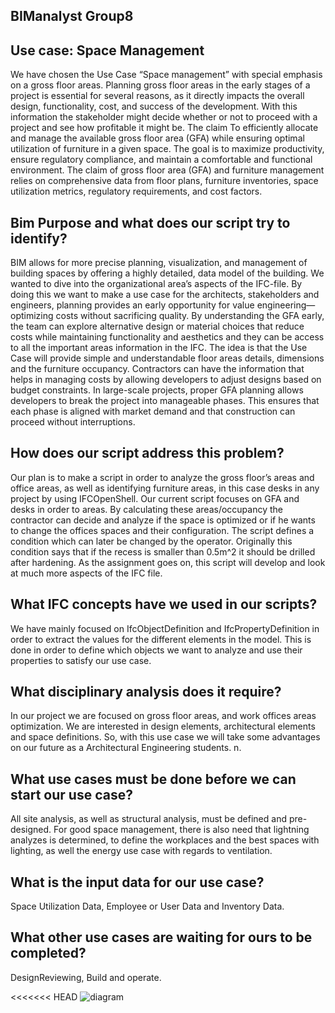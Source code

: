 ## BIManalyst Group8
## Use case: Space Management
We have chosen the Use Case “Space management” with special emphasis on a gross floor areas. Planning gross floor areas in the early stages of a project is essential for several reasons, as it directly impacts the overall design, functionality, cost, and success of the development. With this information the stakeholder might decide whether or not to proceed with a project and see how profitable it might be.
The claim
To efficiently allocate and manage the available gross floor area (GFA) while ensuring optimal utilization of furniture in a given space. The goal is to maximize productivity, ensure regulatory compliance, and maintain a comfortable and functional environment. The claim of gross floor area (GFA) and furniture management relies on comprehensive data from floor plans, furniture inventories, space utilization metrics, regulatory requirements, and cost factors. 


## Bim Purpose and what does our script try to identify?
BIM allows for more precise planning, visualization, and management of building spaces by offering a highly detailed, data model of the building.  We wanted to dive into the organizational area’s aspects of the IFC-file. By doing this we want to make a use case for the architects, stakeholders and engineers, planning provides an early opportunity for value engineering—optimizing costs without sacrificing quality. By understanding the GFA early, the team can explore alternative design or material choices that reduce costs while maintaining functionality and aesthetics and they can be access to all the important areas information in the IFC.  The idea is that the Use Case will provide simple and understandable floor areas details, dimensions and the furniture occupancy. Contractors can have the information that helps in managing costs by allowing developers to adjust designs based on budget constraints. In large-scale projects, proper GFA planning allows developers to break the project into manageable phases. This ensures that each phase is aligned with market demand and that construction can proceed without interruptions. 

## How does our script address this problem?
Our plan is to make a script in order to analyze the gross floor’s areas and office areas, as well as identifying furniture areas, in this case desks in any project by using IFCOpenShell. Our current script focuses on GFA and desks in order to areas. By calculating these areas/occupancy the contractor can decide and analyze if the space is optimized or if he wants to change the offices spaces and their configuration. The script defines a condition which can later be changed by the operator. Originally this condition says that if the recess is smaller than 0.5m^2 it should be drilled after hardening. As the assignment goes on, this script will develop and look at much more aspects of the IFC file.

## What IFC concepts have we used in our scripts?
We have mainly focused on IfcObjectDefinition and IfcPropertyDefinition in order to extract the values for the different elements in the model. This is done in order to define which objects we want to analyze and use their properties to satisfy our use case.
 
## What disciplinary analysis does it require?
In our project we are focused on gross floor areas, and work offices areas optimization. We are interested in design elements, architectural elements and space definitions. So, with this use case we will take some advantages on our future as a Architectural Engineering students. n.

## What use cases must be done before we can start our use case?
All site analysis, as well as structural analysis, must be defined and pre-designed. For good space management, there is also need that lightning analyzes is determined, to define the workplaces and the best spaces with lighting, as well the energy use case with regards to ventilation.

## What is the input data for our use case?
Space Utilization Data, Employee or User Data and Inventory Data.

## What other use cases are waiting for ours to be completed?
DesignReviewing, Build and operate.

<<<<<<< HEAD
![diagram](https://github.com/user-attachments/assets/fee9b707-b160-4ce1-8003-27b01b9902d4)
